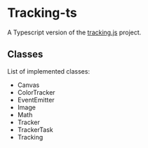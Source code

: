 # Tracking-ts

A Typescript version of the [tracking.js](https://github.com/eduardolundgren/tracking.js) project.

## Classes

List of implemented classes:

- Canvas
- ColorTracker
- EventEmitter
- Image
- Math
- Tracker
- TrackerTask
- Tracking
